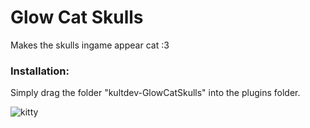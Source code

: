 # Glow Cat Skulls
Makes the skulls ingame appear cat :3

### Installation:
Simply drag the folder "kultdev-GlowCatSkulls" into the plugins folder.

![kitty](https://cdn.discordapp.com/attachments/1250577493333774448/1270874228475953224/c811dda2e9ac078ac3e0fa333d9df91f.jpg?ex=66b5495b&is=66b3f7db&hm=ade4614c986000597e3ce7f21e6f8939d1c1b9ab6083f97e1f8f3825f51b975e&)
